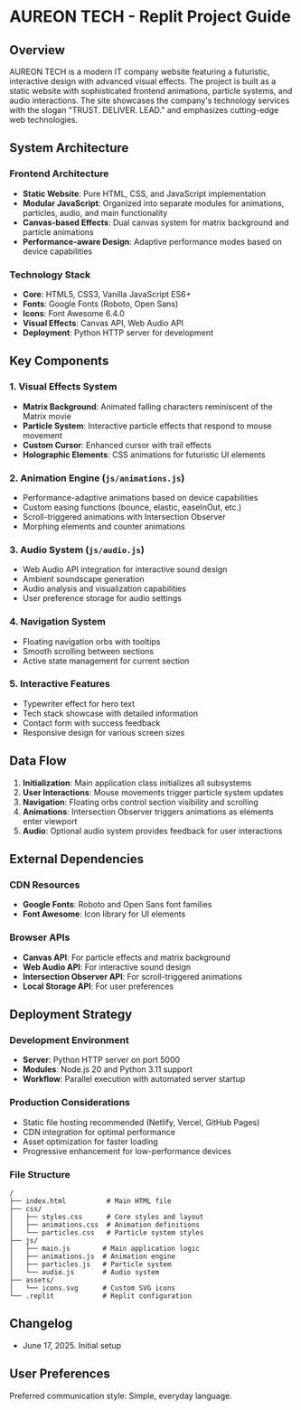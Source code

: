 # AUREON TECH - Replit Project Guide

## Overview

AUREON TECH is a modern IT company website featuring a futuristic, interactive design with advanced visual effects. The project is built as a static website with sophisticated frontend animations, particle systems, and audio interactions. The site showcases the company's technology services with the slogan "TRUST. DELIVER. LEAD." and emphasizes cutting-edge web technologies.

## System Architecture

### Frontend Architecture
- **Static Website**: Pure HTML, CSS, and JavaScript implementation
- **Modular JavaScript**: Organized into separate modules for animations, particles, audio, and main functionality
- **Canvas-based Effects**: Dual canvas system for matrix background and particle animations
- **Performance-aware Design**: Adaptive performance modes based on device capabilities

### Technology Stack
- **Core**: HTML5, CSS3, Vanilla JavaScript ES6+
- **Fonts**: Google Fonts (Roboto, Open Sans)
- **Icons**: Font Awesome 6.4.0
- **Visual Effects**: Canvas API, Web Audio API
- **Deployment**: Python HTTP server for development

## Key Components

### 1. Visual Effects System
- **Matrix Background**: Animated falling characters reminiscent of the Matrix movie
- **Particle System**: Interactive particle effects that respond to mouse movement
- **Custom Cursor**: Enhanced cursor with trail effects
- **Holographic Elements**: CSS animations for futuristic UI elements

### 2. Animation Engine (`js/animations.js`)
- Performance-adaptive animations based on device capabilities
- Custom easing functions (bounce, elastic, easeInOut, etc.)
- Scroll-triggered animations with Intersection Observer
- Morphing elements and counter animations

### 3. Audio System (`js/audio.js`)
- Web Audio API integration for interactive sound design
- Ambient soundscape generation
- Audio analysis and visualization capabilities
- User preference storage for audio settings

### 4. Navigation System
- Floating navigation orbs with tooltips
- Smooth scrolling between sections
- Active state management for current section

### 5. Interactive Features
- Typewriter effect for hero text
- Tech stack showcase with detailed information
- Contact form with success feedback
- Responsive design for various screen sizes

## Data Flow

1. **Initialization**: Main application class initializes all subsystems
2. **User Interactions**: Mouse movements trigger particle system updates
3. **Navigation**: Floating orbs control section visibility and scrolling
4. **Animations**: Intersection Observer triggers animations as elements enter viewport
5. **Audio**: Optional audio system provides feedback for user interactions

## External Dependencies

### CDN Resources
- **Google Fonts**: Roboto and Open Sans font families
- **Font Awesome**: Icon library for UI elements

### Browser APIs
- **Canvas API**: For particle effects and matrix background
- **Web Audio API**: For interactive sound design
- **Intersection Observer API**: For scroll-triggered animations
- **Local Storage API**: For user preferences

## Deployment Strategy

### Development Environment
- **Server**: Python HTTP server on port 5000
- **Modules**: Node.js 20 and Python 3.11 support
- **Workflow**: Parallel execution with automated server startup

### Production Considerations
- Static file hosting recommended (Netlify, Vercel, GitHub Pages)
- CDN integration for optimal performance
- Asset optimization for faster loading
- Progressive enhancement for low-performance devices

### File Structure
```
/
├── index.html          # Main HTML file
├── css/
│   ├── styles.css      # Core styles and layout
│   ├── animations.css  # Animation definitions
│   └── particles.css   # Particle system styles
├── js/
│   ├── main.js        # Main application logic
│   ├── animations.js  # Animation engine
│   ├── particles.js   # Particle system
│   └── audio.js       # Audio system
├── assets/
│   └── icons.svg      # Custom SVG icons
└── .replit            # Replit configuration
```

## Changelog

- June 17, 2025. Initial setup

## User Preferences

Preferred communication style: Simple, everyday language.